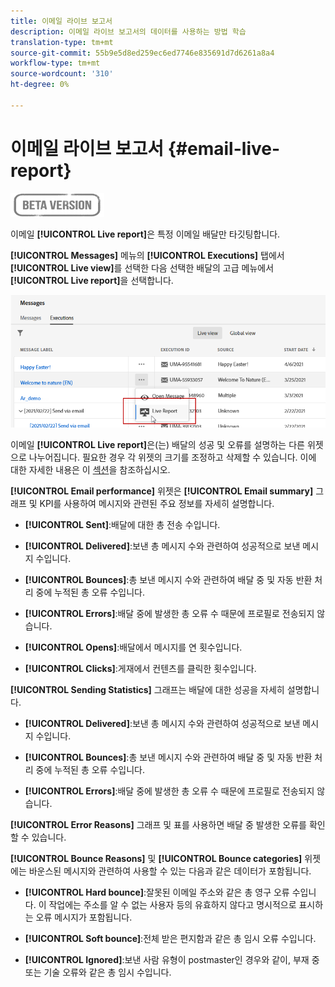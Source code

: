 ```yaml
---
title: 이메일 라이브 보고서
description: 이메일 라이브 보고서의 데이터를 사용하는 방법 학습
translation-type: tm+mt
source-git-commit: 55b9e5d8ed259ec6ed7746e835691d7d6261a8a4
workflow-type: tm+mt
source-wordcount: '310'
ht-degree: 0%

---
```


# 이메일 라이브 보고서 {#email-live-report}

![](../assets/do-not-localize/badge.png)

이메일 **[!UICONTROL Live report]**&#x200B;은 특정 이메일 배달만 타깃팅합니다.

**[!UICONTROL Messages]** 메뉴의 **[!UICONTROL Executions]** 탭에서 **[!UICONTROL Live view]**&#x200B;를 선택한 다음 선택한 배달의 고급 메뉴에서 **[!UICONTROL Live report]**&#x200B;을 선택합니다.

![](../assets/live_report.png)

이메일 **[!UICONTROL Live report]**&#x200B;은(는) 배달의 성공 및 오류를 설명하는 다른 위젯으로 나누어집니다. 필요한 경우 각 위젯의 크기를 조정하고 삭제할 수 있습니다. 이에 대한 자세한 내용은 이 [섹션](live-report.md#modify-dashboard)을 참조하십시오.

**[!UICONTROL Email performance]** 위젯은  **[!UICONTROL Email summary]** 그래프 및 KPI를 사용하여 메시지와 관련된 주요 정보를 자세히 설명합니다.

* **[!UICONTROL Sent]**:배달에 대한 총 전송 수입니다.

* **[!UICONTROL Delivered]**:보낸 총 메시지 수와 관련하여 성공적으로 보낸 메시지 수입니다.

* **[!UICONTROL Bounces]**:총 보낸 메시지 수와 관련하여 배달 중 및 자동 반환 처리 중에 누적된 총 오류 수입니다.

* **[!UICONTROL Errors]**:배달 중에 발생한 총 오류 수 때문에 프로필로 전송되지 않습니다.

* **[!UICONTROL Opens]**:배달에서 메시지를 연 횟수입니다.

* **[!UICONTROL Clicks]**:게재에서 컨텐츠를 클릭한 횟수입니다.

**[!UICONTROL Sending Statistics]** 그래프는 배달에 대한 성공을 자세히 설명합니다.

* **[!UICONTROL Delivered]**:보낸 총 메시지 수와 관련하여 성공적으로 보낸 메시지 수입니다.

* **[!UICONTROL Bounces]**:총 보낸 메시지 수와 관련하여 배달 중 및 자동 반환 처리 중에 누적된 총 오류 수입니다.

* **[!UICONTROL Errors]**:배달 중에 발생한 총 오류 수 때문에 프로필로 전송되지 않습니다.

**[!UICONTROL Error Reasons]** 그래프 및 표를 사용하면 배달 중 발생한 오류를 확인할 수 있습니다.

**[!UICONTROL Bounce Reasons]** 및 **[!UICONTROL Bounce categories]** 위젯에는 바운스된 메시지와 관련하여 사용할 수 있는 다음과 같은 데이터가 포함됩니다.

* **[!UICONTROL Hard bounce]**:잘못된 이메일 주소와 같은 총 영구 오류 수입니다. 이 작업에는 주소를 알 수 없는 사용자 등의 유효하지 않다고 명시적으로 표시하는 오류 메시지가 포함됩니다.

* **[!UICONTROL Soft bounce]**:전체 받은 편지함과 같은 총 임시 오류 수입니다.

* **[!UICONTROL Ignored]**:보낸 사람 유형이 postmaster인 경우와 같이, 부재 중 또는 기술 오류와 같은 총 임시 수입니다.
